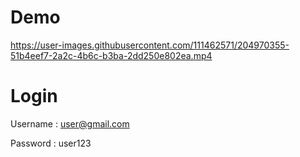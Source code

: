 # Demo

https://user-images.githubusercontent.com/111462571/204970355-51b4eef7-2a2c-4b6c-b3ba-2dd250e802ea.mp4

# Login

Username : user@gmail.com

Password : user123





